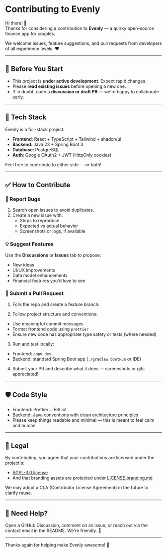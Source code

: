 # Contributing to Evenly

Hi there! 👋  
Thanks for considering a contribution to **Evenly** — a quirky open-source finance app for couples.

We welcome issues, feature suggestions, and pull requests from developers of all experience levels. ❤️

---

## 📌 Before You Start

- This project is **under active development**. Expect rapid changes.
- Please **read existing issues** before opening a new one.
- If in doubt, open a **discussion or draft PR** — we're happy to collaborate early.

---

## 🧱 Tech Stack

Evenly is a full-stack project:

- **Frontend**: React + TypeScript + Tailwind + shadcn/ui
- **Backend**: Java 23 + Spring Boot 3
- **Database**: PostgreSQL
- **Auth**: Google OAuth2 + JWT (HttpOnly cookies)

Feel free to contribute to either side — or both!

---

## ✅ How to Contribute

### 🐞 Report Bugs

1. Search open issues to avoid duplicates.
2. Create a new issue with:
   - Steps to reproduce
   - Expected vs actual behavior
   - Screenshots or logs, if available

### 💡 Suggest Features

Use the **Discussions** or **Issues** tab to propose:
- New ideas
- UI/UX improvements
- Data model enhancements
- Financial features you'd love to see

### 🔧 Submit a Pull Request

1. Fork the repo and create a feature branch:

2. Follow project structure and conventions:
- Use meaningful commit messages
- Format frontend code using `prettier`
- Ensure new code has appropriate type safety or tests (where needed)

3. Run and test locally:
- Frontend: `pnpm dev`
- Backend: standard Spring Boot app (`./gradlew bootRun` or IDE)

4. Submit your PR and describe what it does — screenshots or gifs appreciated!

---

## 🛡️ Code Style

- Frontend: Prettier + ESLint
- Backend: Java conventions with clean architecture principles
- Please keep things readable and minimal — this is meant to feel calm and human

---

## 🧾 Legal

By contributing, you agree that your contributions are licensed under the project's:
- [AGPL-3.0 license](./LICENSE)
- And that branding assets are protected under [LICENSE.branding.md](./LICENSE.branding.md)

We may adopt a CLA (Contributor License Agreement) in the future to clarify reuse.

---

## 💬 Need Help?

Open a GitHub Discussion, comment on an issue, or reach out via the contact email in the README. We're friendly. 🙂

---

Thanks again for helping make Evenly awesome! 💜

